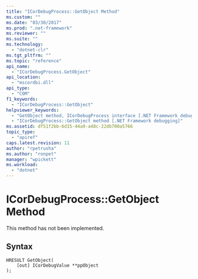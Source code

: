 ```yaml
---
title: "ICorDebugProcess::GetObject Method"
ms.custom: ""
ms.date: "03/30/2017"
ms.prod: ".net-framework"
ms.reviewer: ""
ms.suite: ""
ms.technology: 
  - "dotnet-clr"
ms.tgt_pltfrm: ""
ms.topic: "reference"
api_name: 
  - "ICorDebugProcess.GetObject"
api_location: 
  - "mscordbi.dll"
api_type: 
  - "COM"
f1_keywords: 
  - "ICorDebugProcess::GetObject"
helpviewer_keywords: 
  - "GetObject method, ICorDebugProcess interface [.NET Framework debugging]"
  - "ICorDebugProcess::GetObject method [.NET Framework debugging]"
ms.assetid: df51f2bb-6d15-44a9-a48c-22db700a5766
topic_type: 
  - "apiref"
caps.latest.revision: 11
author: "rpetrusha"
ms.author: "ronpet"
manager: "wpickett"
ms.workload: 
  - "dotnet"
---
```

# ICorDebugProcess::GetObject Method
This method has not been implemented.  
  
## Syntax  
  
```  
HRESULT GetObject(  
    [out] ICorDebugValue **ppObject  
);  
```
